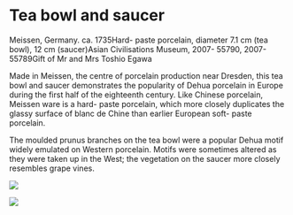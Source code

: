 # Tea bowl and saucer  

Meissen, Germany. ca. 1735Hard- paste porcelain, diameter 7.1 cm (tea bowl), 12 cm (saucer)Asian Civilisations Museum, 2007- 55790, 2007- 55789Gift of Mr and Mrs Toshio Egawa  

Made in Meissen, the centre of porcelain production near Dresden, this tea bowl and saucer demonstrates the popularity of Dehua porcelain in Europe during the first half of the eighteenth century. Like Chinese porcelain, Meissen ware is a hard- paste porcelain, which more closely duplicates the glassy surface of blanc de Chine than earlier European soft- paste porcelain.  

The moulded prunus branches on the tea bowl were a popular Dehua motif widely emulated on Western porcelain. Motifs were sometimes altered as they were taken up in the West; the vegetation on the saucer more closely resembles grape vines.

![](https://cdn-mineru.openxlab.org.cn/result/2025-07-27/26ec8c02-599c-4b79-9876-e092d6287e02/97abcbb7061c3e1f2beab8598370dd0687788303e2e1d5011c046e11f2340223.jpg)

![](https://cdn-mineru.openxlab.org.cn/result/2025-07-27/26ec8c02-599c-4b79-9876-e092d6287e02/ee7d4ef5774172ad1ace3c55313cb3f6cc8d03ef28f68494e9e4256539d32ec0.jpg)